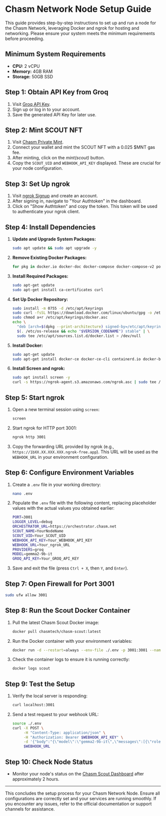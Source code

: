 # Chasm Network Node Setup Guide

This guide provides step-by-step instructions to set up and run a node for the Chasm Network, leveraging Docker and ngrok for hosting and networking. Please ensure your system meets the minimum requirements before proceeding.

## Minimum System Requirements
- **CPU:** 2 vCPU
- **Memory:** 4GB RAM
- **Storage:** 50GB SSD

## Step 1: Obtain API Key from Groq
1. Visit [Groq API Key](https://console.groq.com/keys).
2. Sign up or log in to your account.
3. Save the generated API Key for later use.

## Step 2: Mint SCOUT NFT
1. Visit [Chasm Private Mint](https://scout.chasm.net/private-mint).
2. Connect your wallet and mint the SCOUT NFT with a 0.025 $MNT gas fee.
3. After minting, click on the _mint(scout)_ button.
4. Copy the `SCOUT_UID` and `WEBHOOK_API_KEY` displayed. These are crucial for your node configuration.

## Step 3: Set Up ngrok
1. Visit [ngrok Signup](https://dashboard.ngrok.com/signup) and create an account.
2. After signing in, navigate to "Your Authtoken" in the dashboard.
3. Click on "Show Authtoken" and copy the token. This token will be used to authenticate your ngrok client.

## Step 4: Install Dependencies

1. **Update and Upgrade System Packages:**
   ```bash
   sudo apt update && sudo apt upgrade -y
   ```

2. **Remove Existing Docker Packages:**
   ```bash
   for pkg in docker.io docker-doc docker-compose docker-compose-v2 podman-docker containerd runc; do sudo apt-get remove $pkg; done
   ```

3. **Install Required Packages:**
   ```bash
   sudo apt-get update
   sudo apt-get install ca-certificates curl
   ```

4. **Set Up Docker Repository:**
   ```bash
   sudo install -m 0755 -d /etc/apt/keyrings
   sudo curl -fsSL https://download.docker.com/linux/ubuntu/gpg -o /etc/apt/keyrings/docker.asc
   sudo chmod a+r /etc/apt/keyrings/docker.asc
   echo \
     "deb [arch=$(dpkg --print-architecture) signed-by=/etc/apt/keyrings/docker.asc] https://download.docker.com/linux/ubuntu \
     $(. /etc/os-release && echo "$VERSION_CODENAME") stable" | \
     sudo tee /etc/apt/sources.list.d/docker.list > /dev/null
   ```

5. **Install Docker:**
   ```bash
   sudo apt-get update
   sudo apt-get install docker-ce docker-ce-cli containerd.io docker-buildx-plugin docker-compose-plugin
   ```

6. **Install Screen and ngrok:**
   ```bash
   sudo apt install screen -y
   curl -s https://ngrok-agent.s3.amazonaws.com/ngrok.asc | sudo tee /etc/apt/trusted.gpg.d/ngrok.asc >/dev/null && echo "deb https://ngrok-agent.s3.amazonaws.com buster main" | sudo tee /etc/apt/sources.list.d/ngrok.list && sudo apt update && sudo apt install ngrok
   ```

## Step 5: Start ngrok
1. Open a new terminal session using `screen`:
   ```bash
   screen
   ```
2. Start ngrok for HTTP port 3001:
   ```bash
   ngrok http 3001
   ```
3. Copy the forwarding URL provided by ngrok (e.g., `https://1bXX.XX.XXX.XXX.ngrok-free.app`). This URL will be used as the `WEBHOOK_URL` in your environment configuration.

## Step 6: Configure Environment Variables
1. Create a `.env` file in your working directory:
   ```bash
   nano .env
   ```
2. Populate the `.env` file with the following content, replacing placeholder values with the actual values you obtained earlier:
   ```bash
   PORT=3001
   LOGGER_LEVEL=debug
   ORCHESTRATOR_URL=https://orchestrator.chasm.net
   SCOUT_NAME=YourNodeName
   SCOUT_UID=Your_SCOUT_UID
   WEBHOOK_API_KEY=Your_WEBHOOK_API_KEY
   WEBHOOK_URL=Your_ngrok_URL
   PROVIDERS=groq
   MODEL=gemma2-9b-it
   GROQ_API_KEY=Your_GROQ_API_KEY
   ```
3. Save and exit the file (press `Ctrl + X`, then `Y`, and `Enter`).

## Step 7: Open Firewall for Port 3001
```bash
sudo ufw allow 3001
```

## Step 8: Run the Scout Docker Container
1. Pull the latest Chasm Scout Docker image:
   ```bash
   docker pull chasmtech/chasm-scout:latest
   ```
2. Run the Docker container with your environment variables:
   ```bash
   docker run -d --restart=always --env-file ./.env -p 3001:3001 --name scout chasmtech/chasm-scout
   ```
3. Check the container logs to ensure it is running correctly:
   ```bash
   docker logs scout
   ```

## Step 9: Test the Setup
1. Verify the local server is responding:
   ```bash
   curl localhost:3001
   ```
2. Send a test request to your webhook URL:
   ```bash
   source ./.env
   curl -X POST \
        -H "Content-Type: application/json" \
        -H "Authorization: Bearer $WEBHOOK_API_KEY" \
        -d '{"body":"{\"model\":\"gemma2-9b-it\",\"messages\":[{\"role\":\"system\",\"content\":\"You are a helpful assistant.\"}]}"}' \
        $WEBHOOK_URL
   ```

## Step 10: Check Node Status
- Monitor your node's status on the [Chasm Scout Dashboard](https://scout.chasm.net/dashboard) after approximately 2 hours.

---

This concludes the setup process for your Chasm Network Node. Ensure all configurations are correctly set and your services are running smoothly. If you encounter any issues, refer to the official documentation or support channels for assistance.
